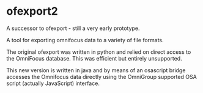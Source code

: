 ofexport2
=================

A successor to ofexport - still a very early prototype.

A tool for exporting omnifocus data to a variety of file formats.

The original ofexport was written in python and relied on direct access
to the OmniFocus database. This was efficient but entirely unsupported.

This new version is written in java and by means of an osascript bridge
accesses the Omnifocus data directly using the OmniGroup supported
OSA script (actually JavaScript) interface.

